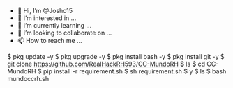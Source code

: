 - 👋 Hi, I’m @Josho15
- 👀 I’m interested in ...
- 🌱 I’m currently learning ...
- 💞️ I’m looking to collaborate on ...
- 📫 How to reach me ...

<!---
Josho15/Josho15 is a ✨ special ✨ repository because its `README.md` (this file) appears on your GitHub profile.
You can click the Preview link to take a look at your changes.
--->

$ pkg update -y
$ pkg upgrade -y
$ pkg install bash -y
$ pkg install git -y
$ git clone https://github.com/RealHackRH593/CC-MundoRH
$ ls
$ cd CC-MundoRH
$ pip install -r requirement.sh
$ sh requirement.sh
$ y
$ ls
$ bash mundoccrh.sh
